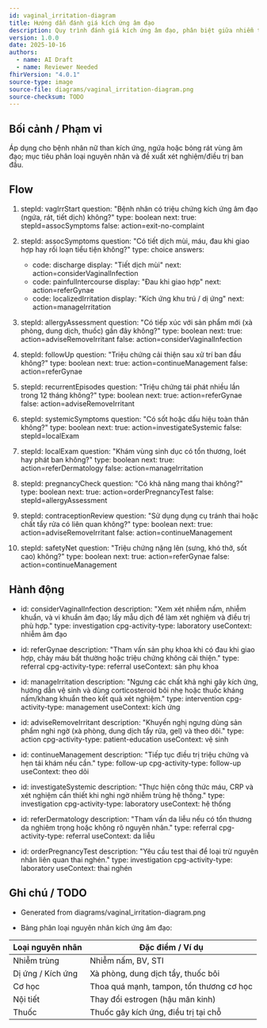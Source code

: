 ```yaml
---
id: vaginal_irritation-diagram
title: Hướng dẫn đánh giá kích ứng âm đạo
description: Quy trình đánh giá kích ứng âm đạo, phân biệt giữa nhiễm trùng, dị ứng và nguyên nhân cơ học, và đề xuất xử trí ban đầu.
version: 1.0.0
date: 2025-10-16
authors:
  - name: AI Draft
  - name: Reviewer Needed
fhirVersion: "4.0.1"
source-type: image
source-file: diagrams/vaginal_irritation-diagram.png
source-checksum: TODO
---
```


## Bối cảnh / Phạm vi

Áp dụng cho bệnh nhân nữ than kích ứng, ngứa hoặc bỏng rát vùng âm đạo; mục tiêu phân loại nguyên nhân và đề xuất xét nghiệm/điều trị ban đầu.

## Flow

1. stepId: vagIrrStart
   question: "Bệnh nhân có triệu chứng kích ứng âm đạo (ngứa, rát, tiết dịch) không?"
   type: boolean
   next:
     true: stepId=assocSymptoms
     false: action=exit-no-complaint

2. stepId: assocSymptoms
   question: "Có tiết dịch mùi, máu, đau khi giao hợp hay rối loạn tiểu tiện không?"
   type: choice
   answers:
     - code: discharge
       display: "Tiết dịch mùi"
       next: action=considerVaginalInfection
     - code: painfulIntercourse
       display: "Đau khi giao hợp"
       next: action=referGynae
     - code: localizedIrritation
       display: "Kích ứng khu trú / dị ứng"
       next: action=manageIrritation

3. stepId: allergyAssessment
   question: "Có tiếp xúc với sản phẩm mới (xà phòng, dung dịch, thuốc) gần đây không?"
   type: boolean
   next:
     true: action=adviseRemoveIrritant
     false: action=considerVaginalInfection

4. stepId: followUp
   question: "Triệu chứng cải thiện sau xử trí ban đầu không?"
   type: boolean
   next:
     true: action=continueManagement
     false: action=referGynae

5. stepId: recurrentEpisodes
   question: "Triệu chứng tái phát nhiều lần trong 12 tháng không?"
   type: boolean
   next:
     true: action=referGynae
     false: action=adviseRemoveIrritant

6. stepId: systemicSymptoms
   question: "Có sốt hoặc dấu hiệu toàn thân không?"
   type: boolean
   next:
     true: action=investigateSystemic
     false: stepId=localExam

7. stepId: localExam
   question: "Khám vùng sinh dục có tổn thương, loét hay phát ban không?"
   type: boolean
   next:
     true: action=referDermatology
     false: action=manageIrritation

8. stepId: pregnancyCheck
   question: "Có khả năng mang thai không?"
   type: boolean
   next:
     true: action=orderPregnancyTest
     false: stepId=allergyAssessment

9. stepId: contraceptionReview
   question: "Sử dụng dụng cụ tránh thai hoặc chất tẩy rửa có liên quan không?"
   type: boolean
   next:
     true: action=adviseRemoveIrritant
     false: action=continueManagement

10. stepId: safetyNet
    question: "Triệu chứng nặng lên (sưng, khó thở, sốt cao) không?"
    type: boolean
    next:
      true: action=referGynae
      false: action=continueManagement

## Hành động

- id: considerVaginalInfection
  description: "Xem xét nhiễm nấm, nhiễm khuẩn, và vi khuẩn âm đạo; lấy mẫu dịch để làm xét nghiệm và điều trị phù hợp."
  type: investigation
  cpg-activity-type: laboratory
  useContext: nhiễm âm đạo

- id: referGynae
  description: "Tham vấn sản phụ khoa khi có đau khi giao hợp, chảy máu bất thường hoặc triệu chứng không cải thiện."
  type: referral
  cpg-activity-type: referral
  useContext: sản phụ khoa

- id: manageIrritation
  description: "Ngưng các chất khả nghi gây kích ứng, hướng dẫn vệ sinh và dùng corticosteroid bôi nhẹ hoặc thuốc kháng nấm/khang khuẩn theo kết quả xét nghiệm."
  type: intervention
  cpg-activity-type: management
  useContext: kích ứng

- id: adviseRemoveIrritant
  description: "Khuyến nghị ngưng dùng sản phẩm nghi ngờ (xà phòng, dung dịch tẩy rửa, gel) và theo dõi."
  type: action
  cpg-activity-type: patient-education
  useContext: vệ sinh

- id: continueManagement
  description: "Tiếp tục điều trị triệu chứng và hẹn tái khám nếu cần."
  type: follow-up
  cpg-activity-type: follow-up
  useContext: theo dõi

- id: investigateSystemic
  description: "Thực hiện công thức máu, CRP và xét nghiệm cần thiết khi nghi ngờ nhiễm trùng hệ thống."
  type: investigation
  cpg-activity-type: laboratory
  useContext: hệ thống

- id: referDermatology
  description: "Tham vấn da liễu nếu có tổn thương da nghiêm trọng hoặc không rõ nguyên nhân."
  type: referral
  cpg-activity-type: referral
  useContext: da liễu

- id: orderPregnancyTest
  description: "Yêu cầu test thai để loại trừ nguyên nhân liên quan thai nghén."
  type: investigation
  cpg-activity-type: laboratory
  useContext: thai nghén

## Ghi chú / TODO

- Generated from diagrams/vaginal_irritation-diagram.png

- Bảng phân loại nguyên nhân kích ứng âm đạo:

| Loại nguyên nhân    | Đặc điểm / Ví dụ                                  |
|---------------------|---------------------------------------------------|
| Nhiễm trùng         | Nhiễm nấm, BV, STI                                  |
| Dị ứng / Kích ứng    | Xà phòng, dung dịch tẩy, thuốc bôi                  |
| Cơ học               | Thoa quá mạnh, tampon, tổn thương cơ học            |
| Nội tiết             | Thay đổi estrogen (hậu mãn kinh)                    |
| Thuốc               | Thuốc gây kích ứng, điều trị tại chỗ                 |

